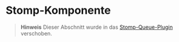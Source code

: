 # Stomp-Komponente

> **Hinweis**
> Dieser Abschnitt wurde in das [Stomp-Queue-Plugin](https://www.workerman.net/plugin/13) verschoben.
